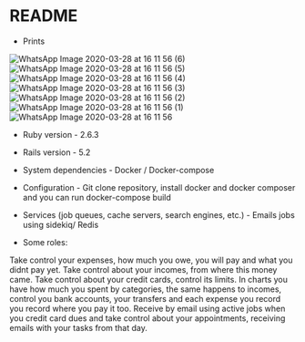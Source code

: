 # README

* Prints

![WhatsApp Image 2020-03-28 at 16 11 56 (6)](https://user-images.githubusercontent.com/11398190/77831647-31130680-710f-11ea-8063-1d15707a6595.jpeg)
![WhatsApp Image 2020-03-28 at 16 11 56 (5)](https://user-images.githubusercontent.com/11398190/77831652-3bcd9b80-710f-11ea-8b11-35ed1c85d95a.jpeg)
![WhatsApp Image 2020-03-28 at 16 11 56 (4)](https://user-images.githubusercontent.com/11398190/77831658-4425d680-710f-11ea-8782-f52659bc5bd8.jpeg)
![WhatsApp Image 2020-03-28 at 16 11 56 (3)](https://user-images.githubusercontent.com/11398190/77831660-4851f400-710f-11ea-9141-fd3e63e04a95.jpeg)
![WhatsApp Image 2020-03-28 at 16 11 56 (2)](https://user-images.githubusercontent.com/11398190/77831663-4ee06b80-710f-11ea-8633-6badc40534a4.jpeg)
![WhatsApp Image 2020-03-28 at 16 11 56 (1)](https://user-images.githubusercontent.com/11398190/77831665-556ee300-710f-11ea-8763-9e76e719e8b9.jpeg)
![WhatsApp Image 2020-03-28 at 16 11 56](https://user-images.githubusercontent.com/11398190/77831672-5a339700-710f-11ea-9222-aedbcb1b03d6.jpeg)


* Ruby version - 2.6.3 

* Rails version - 5.2

* System dependencies - Docker / Docker-compose

* Configuration - Git clone repository, install docker and docker composer and you can run docker-compose build

* Services (job queues, cache servers, search engines, etc.) - Emails jobs using sidekiq/ Redis

* Some roles:

 Take control your expenses, how much you owe, you will pay and what you didnt pay yet. Take control about your incomes, from where this money came. Take control about your credit cards, control its limits. In charts you have how much you spent by categories, the same happens to incomes, control you bank accounts, your transfers and each expense you record you record where you pay it too. Receive by email using active jobs when you credit card dues and take control about your appointments, receiving emails with your tasks from that day. 

